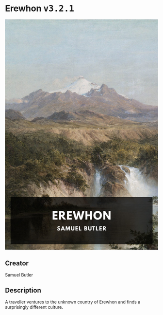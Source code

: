 
# Erewhon <kbd>v3.2.1</kbd>

<center>
  <img src="./cover-1024.jpg"/>
</center>

## Creator
Samuel Butler

## Description
A traveller ventures to the unknown country of Erewhon and finds a surprisingly different culture.
